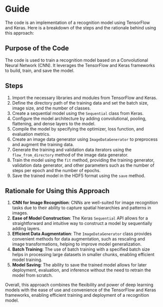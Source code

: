 # Guide

The code is an implementation of a recognition model using TensorFlow and Keras. Here is a breakdown of the steps and the rationale behind using this approach:

## Purpose of the Code

The code is used to train a recognition model based on a Convolutional Neural Network (CNN). It leverages the TensorFlow and Keras frameworks to build, train, and save the model.

## Steps

1. Import the necessary libraries and modules from TensorFlow and Keras.
2. Define the directory path of the training data and set the batch size, image size, and the number of classes.
3. Create a sequential model using the `Sequential` class from Keras.
4. Configure the model architecture by adding convolutional, pooling, flattening, and dense layers to the model.
5. Compile the model by specifying the optimizer, loss function, and evaluation metrics.
6. Create an image data generator using `ImageDataGenerator` to preprocess and augment the training data.
7. Generate the training and validation data iterators using the `flow_from_directory` method of the image data generator.
8. Train the model using the `fit` method, providing the training generator, validation data generator, and other parameters such as the number of steps per epoch and the number of epochs.
9. Save the trained model in the HDF5 format using the `save` method.

## Rationale for Using this Approach

1. **CNN for Image Recognition**: CNNs are well-suited for image recognition tasks due to their ability to capture spatial hierarchies and patterns in images.
2. **Ease of Model Construction**: The Keras `Sequential` API allows for a straightforward and intuitive way to construct a model by sequentially adding layers.
3. **Efficient Data Augmentation**: The `ImageDataGenerator` class provides convenient methods for data augmentation, such as rescaling and image transformations, helping to improve model generalization.
4. **Batch Training**: The use of batch training with a specified batch size helps in processing large datasets in smaller chunks, enabling efficient model training.
5. **Model Saving**: The ability to save the trained model allows for later deployment, evaluation, and inference without the need to retrain the model from scratch.

Overall, this approach combines the flexibility and power of deep learning models with the ease of use and convenience of the TensorFlow and Keras frameworks, enabling efficient training and deployment of a recognition model.
